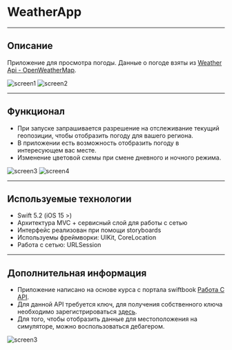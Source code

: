# WeatherApp

____

## Описание 

Приложение для просмотра погоды. Данные о погоде взяты из [Weather Api - OpenWeatherMap](https://openweathermap.org/api).

![screen1](/Images/WeatherApp1.png) ![screen2](/Images/WeatherApp2.png) 

____

## Функционал
+ При запуске запрашивается разрешение на отслеживание текущий геопозиции, чтобы отобразить погоду для вашего региона.
+ В приложении есть возможность отобразить погоду в интересующем вас месте. 
+ Изменение цветовой схемы при смене дневного и ночного режима.

![screen3](/Images/WeatherApp3.png) ![screen4](/Images/WeatherApp4.png) 

____

## Используемые технологии

+ Swift 5.2 (iOS 15 >)
+ Архитектура MVC + сервисный слой для работы с сетью
+ Интерфейс реализован при помощи storyboards
+ Используемы фреймворки: UIKit, CoreLocation
+ Работа с сетью: URLSession

____

## Дополнительная информация

+ Приложение написано на основе курса c портала swiftbook [Работа С API](https://swiftbook.ru/content/36-index/).
+ Для данной API требуется ключ, для получения собственного ключа необходимо зарегистрироваться [здесь](https://openweathermap.org).
+ Для того, чтобы отобразить данные для местоположения на симуляторе, можно воспользоваться дебагером.

![screen3](/Images/WeatherApp5.png)

